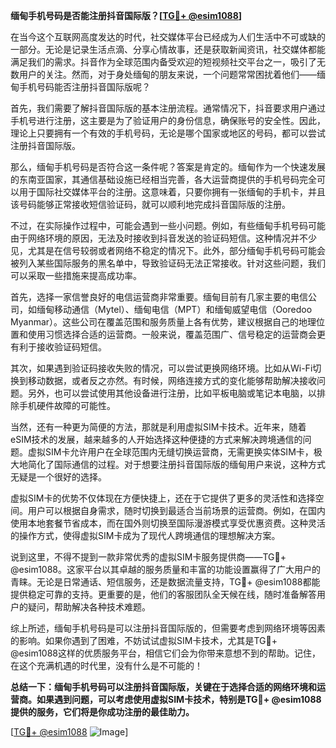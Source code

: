 **缅甸手机号码是否能注册抖音国际版？[[TG💪+ @esim1088](https://t.me/s/esim1088)]**

在当今这个互联网高度发达的时代，社交媒体平台已经成为人们生活中不可或缺的一部分。无论是记录生活点滴、分享心情故事，还是获取新闻资讯，社交媒体都能满足我们的需求。抖音作为全球范围内备受欢迎的短视频社交平台之一，吸引了无数用户的关注。然而，对于身处缅甸的朋友来说，一个问题常常困扰着他们——缅甸手机号码能否注册抖音国际版呢？

首先，我们需要了解抖音国际版的基本注册流程。通常情况下，抖音要求用户通过手机号进行注册，这主要是为了验证用户的身份信息，确保账号的安全性。因此，理论上只要拥有一个有效的手机号码，无论是哪个国家或地区的号码，都可以尝试注册抖音国际版。

那么，缅甸手机号码是否符合这一条件呢？答案是肯定的。缅甸作为一个快速发展的东南亚国家，其通信基础设施已经相当完善，各大运营商提供的手机号码完全可以用于国际社交媒体平台的注册。这意味着，只要你拥有一张缅甸的手机卡，并且该号码能够正常接收短信验证码，就可以顺利地完成抖音国际版的注册。

不过，在实际操作过程中，可能会遇到一些小问题。例如，有些缅甸手机号码可能由于网络环境的原因，无法及时接收到抖音发送的验证码短信。这种情况并不少见，尤其是在信号较弱或者网络不稳定的情况下。此外，部分缅甸手机号码可能会被列入某些国际服务的黑名单中，导致验证码无法正常接收。针对这些问题，我们可以采取一些措施来提高成功率。

首先，选择一家信誉良好的电信运营商非常重要。缅甸目前有几家主要的电信公司，如缅甸移动通信（Mytel）、缅甸电信（MPT）和缅甸威望电信（Ooredoo Myanmar）。这些公司在覆盖范围和服务质量上各有优势，建议根据自己的地理位置和使用习惯选择合适的运营商。一般来说，覆盖范围广、信号稳定的运营商会更有利于接收验证码短信。

其次，如果遇到验证码接收失败的情况，可以尝试更换网络环境。比如从Wi-Fi切换到移动数据，或者反之亦然。有时候，网络连接方式的变化能够帮助解决接收问题。另外，也可以尝试使用其他设备进行注册，比如平板电脑或笔记本电脑，以排除手机硬件故障的可能性。

当然，还有一种更为简便的方法，那就是利用虚拟SIM卡技术。近年来，随着eSIM技术的发展，越来越多的人开始选择这种便捷的方式来解决跨境通信的问题。虚拟SIM卡允许用户在全球范围内无缝切换运营商，无需更换实体SIM卡，极大地简化了国际通信的过程。对于想要注册抖音国际版的缅甸用户来说，这种方式无疑是一个很好的选择。

虚拟SIM卡的优势不仅体现在方便快捷上，还在于它提供了更多的灵活性和选择空间。用户可以根据自身需求，随时切换到最适合当前场景的运营商。例如，在国内使用本地套餐节省成本，而在国外则切换至国际漫游模式享受优惠资费。这种灵活的操作方式，使得虚拟SIM卡成为了现代人跨境通信的理想解决方案。

说到这里，不得不提到一款非常优秀的虚拟SIM卡服务提供商——TG💪+ @esim1088。这家平台以其卓越的服务质量和丰富的功能设置赢得了广大用户的青睐。无论是日常通话、短信服务，还是数据流量支持，TG💪+ @esim1088都能提供稳定可靠的支持。更重要的是，他们的客服团队全天候在线，随时准备解答用户的疑问，帮助解决各种技术难题。

综上所述，缅甸手机号码是可以注册抖音国际版的，但需要考虑到网络环境等因素的影响。如果你遇到了困难，不妨试试虚拟SIM卡技术，尤其是TG💪+ @esim1088这样的优质服务平台，相信它们会为你带来意想不到的帮助。记住，在这个充满机遇的时代里，没有什么是不可能的！

**总结一下：缅甸手机号码可以注册抖音国际版，关键在于选择合适的网络环境和运营商。如果遇到问题，可以考虑使用虚拟SIM卡技术，特别是TG💪+ @esim1088提供的服务，它们将是你成功注册的最佳助力。**

[[TG💪+ @esim1088](https://t.me/s/esim1088) ![Image](https://i.postimg.cc/4NQfJmqS/Snipaste-2025-05-13-00-14-12.png)]